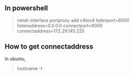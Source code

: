 ## In powershell
> netsh interface portproxy add v4tov4 listenport=8000 listenaddress=0.0.0.0 connectport=8000 connectaddress=172.29.145.225

## How to get connectaddress
In ubuntu,
> hostname -I
